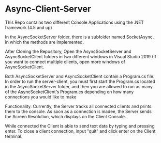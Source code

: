 # Async-Client-Server
This Repo contains two different Console Applications using the .NET framework (4.5 and up)

In the AsyncSocketServer folder, there is a subfolder named SocketAsync, in which the methods are implemented.

After Cloning the Repository, Open the AsyncSocketServer and AsyncSocketClient folders in two different windows in Visual Studio 2019 (If you want to connect multiple clients, open more windows of AsyncSocketClient.

Both AsyncSocketServer and AsyncSocketClient contain a Program.cs file. In order to run the server-client, you must first start the Program.cs located in the AsyncSocketServer folder, and then you are allowed to run as many of the AsyncSocketClient's Program.cs depending on how many connections you would like to make

Functionality: Currently, the Server tracks all connected clients and prints them to the console. As soon as a connection is madee, the Server sends the Screen Resolution, which displays on the Client Console.

While connected the Client is able to send text data by typing and pressing enter. To close a client connection, input "quit" and click enter on the Client terminal.
